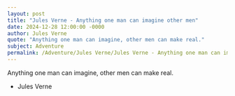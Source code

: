 ```yaml
---
layout: post
title: "Jules Verne - Anything one man can imagine other men"
date: 2024-12-28 12:00:00 -0000
author: Jules Verne
quote: "Anything one man can imagine, other men can make real."
subject: Adventure
permalink: /Adventure/Jules Verne/Jules Verne - Anything one man can imagine other men
---
```


Anything one man can imagine, other men can make real.

- Jules Verne
